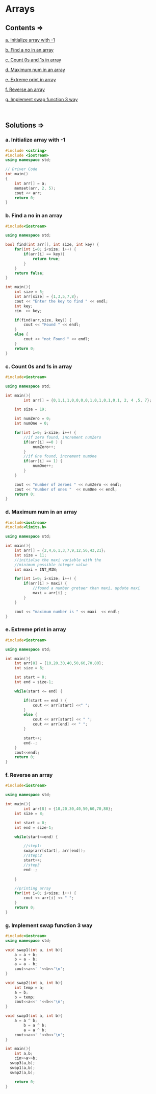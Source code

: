 # Arrays

## Contents =>

[a. Initialize array with -1](#a-initialize-array-with--1)

[b. Find a no in an array](#b-find-a-no-in-an-array)

[c. Count 0s and 1s in array](#c-count-0s-and-1s-in-array)

[d. Maximum num in an array](#d-maximum-num-in-an-array)

[e. Extreme print in array](#e-extreme-print-in-array)

[f. Reverse an array](#f-reverse-an-array)

[g. Implement swap function 3 way](#g-implement-swap-function-3-way)

<br>

## Solutions =>

### a. Initialize array with -1

```cpp
#include <cstring>
#include <iostream>
using namespace std;

// Driver Code
int main()
{
	int arr[] = a;
	memset(arr, 2, 5);
	cout << arr;
	return 0;
}
```

### b. Find a no in an array

```cpp
#include<iostream>

using namespace std;

bool find(int arr[], int size, int key) {
	for(int i=0; i<size; i++) {
		if(arr[i] == key){
			return true;
		}
	}
	return false;
}

int main(){
	int size = 5;
	int arr[size] = {1,3,5,7,8};
	cout << "Enter the key to find " << endl;
	int key;
	cin  >> key;

	if(find(arr,size, key)) {
		cout << "Found " << endl;
	}
	else {
		cout << "not Found " << endl;
	}
	return 0;
}
```

### c. Count 0s and 1s in array

```cpp
#include<iostream>

using namespace std;

int main(){
		int arr[] = {0,1,1,1,0,0,0,0,1,0,1,0,1,0,1, 2, 4 ,5, 7};

	int size = 19;

	int numZero = 0;
	int numOne = 0;

	for(int i=0; i<size; i++) {
		//if zero found, increment numZero
		if(arr[i] ==0 ) {
			numZero++;
		}
		//if One found, increment numOne
		if(arr[i] == 1) {
			numOne++;
		}
	}

	cout << "number of zeroes " << numZero << endl;
	cout << "number of ones "  << numOne << endl;
	return 0;
}
```

### d. Maximum num in an array

```cpp
#include<iostream>
#include<limits.h>

using namespace std;

int main(){
	int arr[] = {2,4,6,1,3,7,9,12,56,43,21};
	int size = 11;
	//initialse the maxi variable with the 
	//minimum possible integer value
	int maxi = INT_MIN;

	for(int i=0; i<size; i++) {
		if(arr[i] > maxi) {
			//found a number gretaer than maxi, update maxi
			maxi = arr[i] ;
		}
	}

	cout << "maximum number is " << maxi  << endl;
}
```

### e. Extreme print in array

```cpp
#include<iostream>

using namespace std;

int main(){
	int arr[8] = {10,20,30,40,50,60,70,80};
	int size = 8;

	int start = 0;
	int end = size-1;

	while(start <= end) {

		if(start == end ) {
			cout << arr[start] <<" ";
		}
		else {
			cout << arr[start] << " ";
			cout << arr[end] << " ";
		}

		start++;
		end--;
	}
	cout<<endl;
	return 0;
}
```

### f. Reverse an array

```cpp
#include<iostream>

using namespace std;

int main(){
		int arr[8] = {10,20,30,40,50,60,70,80};
	int size = 8;

	int start = 0;
	int end = size-1;

	while(start<=end) {

		//step1:
		swap(arr[start], arr[end]);
		//step:2
		start++;
		//step3
		end--;
		
	}

	//printing array
	for(int i=0; i<size; i++) {
		cout << arr[i] << " ";
	}
	return 0;
}
```

### g. Implement swap function 3 way

```cpp
#include<iostream>
using namespace std;

void swap1(int a, int b){
    a = a + b;
    b = a - b;
    a = a - b;
    cout<<a<<' '<<b<<'\n';
}

void swap2(int a, int b){
    int temp = a;
    a = b;
    b = temp;
    cout<<a<<' '<<b<<'\n';
}

void swap3(int a, int b){
    a = a ^ b;
		b = a ^ b;
		a = a ^ b;
    cout<<a<<' '<<b<<'\n';
}

int main(){
	int a,b;
	cin>>a>>b;
  swap3(a,b);
  swap1(a,b);
  swap2(a,b);

    return 0;
}
```
